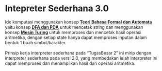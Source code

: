 <h1>Intepreter Sederhana 3.0</h1>

Ide komputasi menggunakan konsep <b><u>Teori Bahasa Formal dan Automata</u></b> yaitu konsep <b><u>DFA dan PDA</u></b> untuk mencetak string dan menggunakan konsep <b><u>Mesin Turing</u></b> untuk memproses dan mencetak hasil operasi aritmetika, dengan setiap state hanya dapat memproses inputan dalam bentuk 1 buah simbol/karakter.
<br><br>Prinsip kerja interpreter sederhana pada “TugasBesar 2” ini mirip dengan interpreter sederhana pada versi 2.0, yang membedakan ialah interpreter ini dapat memproses dan menampilkan hasil dari operasi aritmetika.
